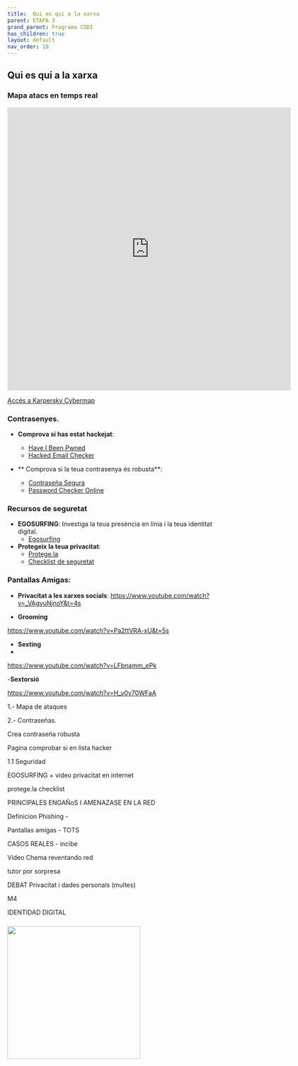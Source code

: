 ```yaml
---
title:  Qui es qui a la xarxa
parent: ETAPA 3
grand_parent: Programa CODI
has_children: true
layout: default
nav_order: 10
---
```



## Qui es qui a la xarxa

### Mapa atacs en temps real


<!-- Vista de ciberatacs en directe -->
<iframe width="640" height="640" src="https://cybermap.kaspersky.com/es/widget/dynamic/dark" frameborder="0"></iframe>


[Accés a Karpersky Cybermap](https://cybermap.kaspersky.com/es/widget/dynamic/dark)


### Contrasenyes.

- **Comprova si has estat hackejat**: 
  - [Have I Been Pwned](https://haveibeenpwned.com/)
  - [Hacked Email Checker](https://hackedemailchecker.com/)


- ** Comprova si la teua contrasenya és robusta**: 
  - [Contraseña Segura](https://contrasegura.com/)
  - [Password Checker Online](https://password-checker.online/)

### Recursos de seguretat

- **EGOSURFING**: Investiga la teua presència en línia i la teua identitat digital.
  - [Egosurfing](https://www.egosurfing.com/)
- **Protegeix la teua privacitat**: 
  - [Protege.la](https://www.protege.la/)
  - [Checklist de seguretat](https://www.protege.la/checklist)

### Pantallas Amigas:


- **Privacitat a les xarxes socials**: 
https://www.youtube.com/watch?v=_VAgyuNjnoY&t=4s


- **Grooming**

https://www.youtube.com/watch?v=Pa2ttVRA-xU&t=5s


- **Sexting**
- 
https://www.youtube.com/watch?v=LFbnamm_ePk


-**Sextorsió**

https://www.youtube.com/watch?v=H_v0v70WFaA







1.- Mapa de ataques

2.- Contraseñas.

Crea contraseña robusta

Pagina comprobar si en lista hacker


1.1 Seguridad



EGOSURFING + video privacitat en internet

protege.la checklist


PRINCIPALES ENGAÑoS I AMENAZASE EN LA RED

Definicion Phishing - 

Pantallas amigas - TOTS



CASOS REALES - incibe


Video Chema reventando red

tutor por sorpresa


DEBAT Privacitat i dades personals (multes)

M4


IDENTIDAD DIGITAL







### 

<a href="https://www.youtube.com/watch?v=Kl_Vh30-E6g" target="_blank">
  <img src="https://img.youtube.com/vi/Kl_Vh30-E6g/hqdefault.jpg" width="300"/>
</a>

